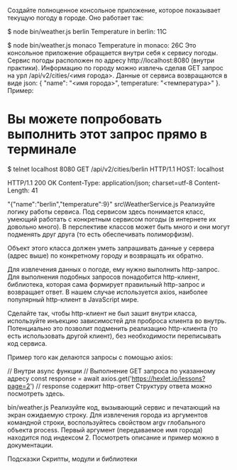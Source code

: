 Создайте полноценное консольное приложение, которое показывает текущую погоду в городе. Оно работает так:

$ node bin/weather.js berlin
Temperature in berlin: 11C

$ node bin/weather.js monaco
Temperature in monaco: 26C
Это консольное приложение обращается внутри себя к сервису погоды. Сервис погоды расположен по адресу http://localhost:8080 (внутри практики). Информацию по городу можно извлечь сделав GET запрос на урл /api/v2/cities/<имя города>. Данные от сервиса возвращаются в виде json: { "name": "<имя города>", temperature: "<температура>" }. Пример:

# Вы можете попробовать выполнить этот запрос прямо в терминале
$ telnet localhost 8080
GET /api/v2/cities/berlin HTTP/1.1
HOST: localhost

HTTP/1.1 200 OK
Content-Type: application/json; charset=utf-8
Content-Length: 41

"{\"name\":\"berlin\",\"temperature\":9}"
src\WeatherService.js
Реализуйте логику работы сервиса. Под сервисом здесь понимается класс, умеющий работать с конкретным сервисом погоды (в интернете их довольно много). В перспективе классов может быть много и они могут подменять друг друга (то есть обеспечивать полиморфизм).

Объект этого класса должен уметь запрашивать данные у сервера (адрес выше) по конкретному городу и возвращать их обратно.

Для извлечения данных о погоде, ему нужно выполнить http-запрос. Для выполнения подобных запросов понадобится http-клиент, библиотека, которая сама формирует правильный http-запрос и возвращает ответ. В нашем случае используется axios, наиболее популярный http-клиент в JavaScript мире.

Сделайте так, чтобы http-клиент не был зашит внутри класса, используйте инъекцию зависимостей для проброса клиента во внутрь. Потенциально это позволит подменить реализацию http-клиента (то есть использовать другой клиент), без необходимости переписывать код сервиса.

Пример того как делаются запросы с помощью axios:

// Внутри async функции
// Выполнение GET запроса по указанному адресу
const response = await axios.get('https://hexlet.io/lessons?page=2')
// response содержит http-ответ
Структуру ответа можно посмотреть здесь.

bin/weather.js
Реализуйте код, вызывающий сервис и печатающий на экран ожидаемую строку. Для извлечения города из аргументов командной строки, воспользуйтесь свойством argv глобального объекта process. Первый аргумент (передаваемое имя города) находится под индексом 2. Посмотреть описание и пример можно в документации.

Подсказки
Скрипты, модули и библиотеки